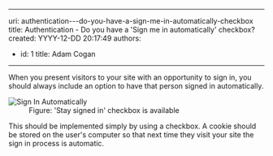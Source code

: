 

---
uri: authentication---do-you-have-a-sign-me-in-automatically-checkbox
title: Authentication - Do you have a 'Sign me in automatically' checkbox?
created: YYYY-12-DD 20:17:49
authors:
  - id: 1
    title: Adam Cogan
---




<span class='intro'> <p>
                    When you present visitors to your site with an opportunity to sign in, you should
                    always include an option to have that person signed in automatically.</p> </span>

<dl class="goodImage">
   <dt> 
      <img src="/PublishingImages/signin.jpg" alt="Sign In Automatically" />
   </dt><dd> Figure&#58; 'S​tay signed in' checkbox is available</dd></dl><p> This should be implemented simply by using a check​box. A cookie should be stored on the user's computer so that next time they visit your site the sign in process is automatic. </p>


